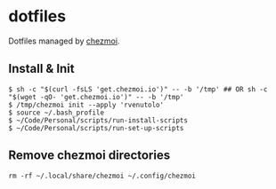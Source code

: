 # dotfiles

Dotfiles managed by [chezmoi](https://www.chezmoi.io/).

## Install & Init

```shell
$ sh -c "$(curl -fsLS 'get.chezmoi.io')" -- -b '/tmp' ## OR sh -c "$(wget -qO- 'get.chezmoi.io')" -- -b '/tmp'
$ /tmp/chezmoi init --apply 'rvenutolo'
$ source ~/.bash_profile
$ ~/Code/Personal/scripts/run-install-scripts
$ ~/Code/Personal/scripts/run-set-up-scripts
```

## Remove chezmoi directories

```shell
rm -rf ~/.local/share/chezmoi ~/.config/chezmoi
```
